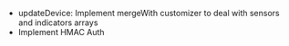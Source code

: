 - updateDevice: Implement mergeWith customizer to deal with sensors and indicators arrays
- Implement HMAC Auth